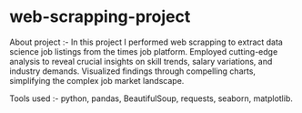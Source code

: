 # web-scrapping-project
About project :- 
In this project I performed web scrapping to extract data science job listings from the times job platform. Employed cutting-edge analysis to reveal crucial insights on skill trends, salary variations, and industry demands. Visualized findings through compelling charts, simplifying the complex job market landscape.

Tools used :-
python, pandas, BeautifulSoup, requests, seaborn, matplotlib.
